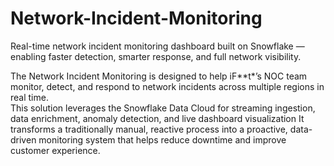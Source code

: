 # Network-Incident-Monitoring
Real-time network incident monitoring dashboard built on Snowflake — enabling faster detection, smarter response, and full network visibility.

The Network Incident Monitoring is designed to help iF**t*’s NOC team monitor, detect, and respond to network incidents across multiple regions in real time.  
This solution leverages the Snowflake Data Cloud for streaming ingestion, data enrichment, anomaly detection, and live dashboard visualization It transforms a traditionally manual, reactive process into a proactive, data-driven monitoring system that helps reduce downtime and improve customer experience.


